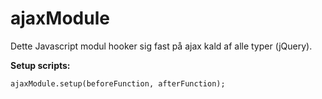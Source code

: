 # ajaxModule
Dette Javascript modul hooker sig fast på ajax kald af alle typer (jQuery).

__Setup scripts:__
```
ajaxModule.setup(beforeFunction, afterFunction);
```
